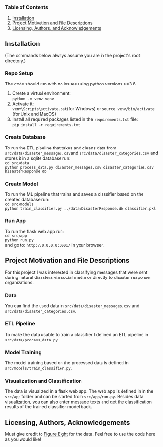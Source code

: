 ### Table of Contents

1. [Installation](#installation)
2. [Project Motivation and File Descriptions](#project-motivation-and-file-descriptions)
3. [Licensing, Authors, and Acknowledgements](#licensing-authors-acknowledgements)

## Installation
(The commands below always assume you are in the project's root directory.)

### Repo Setup
The code should run with no issues using python versions >=3.6.
1. Create a virtual environment:  
`python -m venv venv`
2. Activate it:  
`venv\Scripts\activate.bat`(for Windows) or `source venv/bin/activate` (for Unix and MacOS)
3. Install all required packages listed in the `requirements.txt` file:  
`pip install -r requirements.txt`

### Create Database
To run the ETL pipeline that takes and cleans data from
`src/data/disaster_messages.csv`and `src/data/disaster_categories.csv` and stores it in a sqlite database
 run:  
`cd src/data`  
`python process_data.py disaster_messages.csv disaster_categories.csv DisasterResponse.db`  

### Create Model
To run the ML pipeline that trains and saves a classifier based on the created database run:  
`cd src/models`  
`python train_classifier.py ../data/DisasterResponse.db classifier.pkl`  

### Run App
To run the flask web app run:  
`cd src/app`  
`python run.py`  
and go to:
`http://0.0.0.0:3001/` in your browser.

## Project Motivation and File Descriptions
For this project I was interested in classifying messages
that were sent during natural disasters via social media or
directly to disaster response organizations.

### Data
You can find the used data in
`src/data/disaster_messages.csv`
and
`src/data/disaster_categories.csv`.

### ETL Pipeline
To make the data usable to train a classifier I defined an ETL pipeline in
`src/data/process_data.py`.

### Model Training
The model training based on the processed data is defined in
`src/models/train_classifier.py`.

### Visualization and Classification
The data is visualized in a flask web app.
The web app is defined in in the `src/app` folder and can be started from
`src/app/run.py`.
Besides data visualization, you can also enter message texts
and get the classification results of the trained classifier model back.

## Licensing, Authors, Acknowledgements
Must give credit to
[Figure Eight](https://www.figure-eight.com/)
for the data.
Feel free to use the code here as you would like!